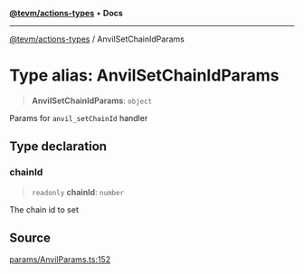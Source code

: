 [**@tevm/actions-types**](../README.md) • **Docs**

***

[@tevm/actions-types](../globals.md) / AnvilSetChainIdParams

# Type alias: AnvilSetChainIdParams

> **AnvilSetChainIdParams**: `object`

Params for `anvil_setChainId` handler

## Type declaration

### chainId

> `readonly` **chainId**: `number`

The chain id to set

## Source

[params/AnvilParams.ts:152](https://github.com/evmts/tevm-monorepo/blob/main/packages/actions-types/src/params/AnvilParams.ts#L152)
